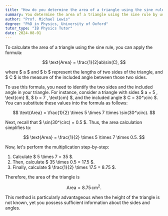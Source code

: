 ```yaml
---
title: "How do you determine the area of a triangle using the sine rule?"
summary: You determine the area of a triangle using the sine rule by using the formula; $ \frac{1}{2}ab\sin(C) $.
author: "Prof. Michael Lewis"
degree: "PhD in Physics, University of Oxford"
tutor_type: "IB Physics Tutor"
date: 2024-08-01
---
```


To calculate the area of a triangle using the sine rule, you can apply the formula:

$$
\text{Area} = \frac{1}{2}ab\sin(C),
$$

where $ a $ and $ b $ represent the lengths of two sides of the triangle, and $ C $ is the measure of the included angle between those two sides.

To use this formula, you need to identify the two sides and the included angle in your triangle. For instance, consider a triangle with sides $ a = 5 \, \text{cm} $, $ b = 7 \, \text{cm} $, and the included angle $ C = 30^\circ $. You can substitute these values into the formula as follows:

$$
\text{Area} = \frac{1}{2} \times 5 \times 7 \times \sin(30^\circ).
$$

Next, recall that $ \sin(30^\circ) = 0.5 $. Thus, the area calculation simplifies to:

$$
\text{Area} = \frac{1}{2} \times 5 \times 7 \times 0.5.
$$

Now, let's perform the multiplication step-by-step:

1. Calculate $ 5 \times 7 = 35 $.
2. Then, calculate $ 35 \times 0.5 = 17.5 $.
3. Finally, calculate $ \frac{1}{2} \times 17.5 = 8.75 $.

Therefore, the area of the triangle is 

$$
\text{Area} = 8.75 \, \text{cm}^2.
$$

This method is particularly advantageous when the height of the triangle is not known, yet you possess sufficient information about the sides and angles.
    